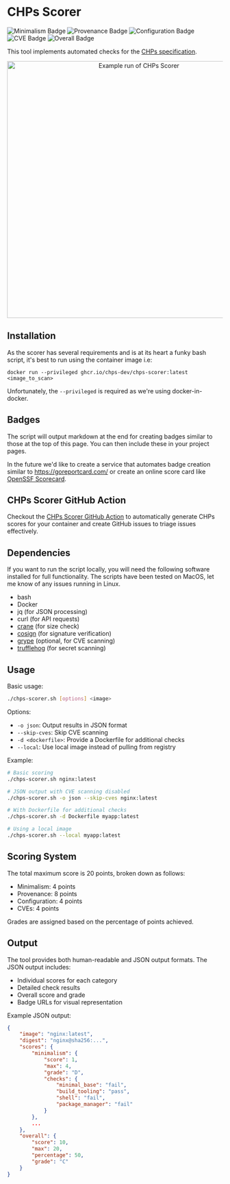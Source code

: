 # CHPs Scorer

![Minimalism Badge](https://img.shields.io/badge/minimalism-B-gold?style=flat-square&labelColor=%233443F4&color=%23FFB000)
![Provenance Badge](https://img.shields.io/badge/provenance-A-gold?style=flat-square&labelColor=%233443F4&color=%2304B45F)
![Configuration Badge](https://img.shields.io/badge/configuration-A-gold?style=flat-square&labelColor=%233443F4&color=%2304B45F)
![CVE Badge](https://img.shields.io/badge/cves-B-gold?style=flat-square&labelColor=%233443F4&color=%23FFB000)
![Overall Badge](https://img.shields.io/badge/overall-B-gold?style=flat-square&labelColor=%233443F4&color=%23FFB000)

This tool implements automated checks for the [CHPs specification](https://github.com/chps-dev/chps).

<p align="center">
  <img width="600" src="example.svg" alt="Example run of CHPs Scorer">
</p>

## Installation

As the scorer has several requirements and is at its heart a funky bash script, it's best to run
using the container image i.e:

```
docker run --privileged ghcr.io/chps-dev/chps-scorer:latest <image_to_scan>
```

Unfortunately, the `--privileged` is required as we're using docker-in-docker.

## Badges

The script will output markdown at the end for creating badges similar to those at the top of
this page. You can then include these in your project pages.

In the future we'd like to create a service that automates badge creation similar to
https://goreportcard.com/ or create an online score card like [OpenSSF Scorecard](https://github.com/ossf/scorecard). 

## CHPs Scorer GitHub Action

Checkout the [CHPs Scorer GitHub Action](https://github.com/chps-dev/chps-scorer-github-action/) to automatically generate CHPs scores for your container and create GitHub issues to triage issues effectively. 

## Dependencies

If you want to run the script locally, you will need the following software installed for full
functionality. The scripts have been tested on MacOS, let me know of any issues running in Linux.

- bash
- Docker
- jq (for JSON processing)
- curl (for API requests)
- [crane](https://github.com/google/go-containerregistry/tree/main/cmd/crane) (for size check)
- [cosign](https://github.com/sigstore/cosign) (for signature verification)
- [grype](https://github.com/anchore/grype) (optional, for CVE scanning)
- [trufflehog](https://github.com/trufflesecurity/trufflehog) (for secret scanning)


## Usage

Basic usage:
```bash
./chps-scorer.sh [options] <image>
```

Options:
- `-o json`: Output results in JSON format
- `--skip-cves`: Skip CVE scanning
- `-d <dockerfile>`: Provide a Dockerfile for additional checks
- `--local`: Use local image instead of pulling from registry

Example:
```bash
# Basic scoring
./chps-scorer.sh nginx:latest

# JSON output with CVE scanning disabled
./chps-scorer.sh -o json --skip-cves nginx:latest

# With Dockerfile for additional checks
./chps-scorer.sh -d Dockerfile myapp:latest

# Using a local image
./chps-scorer.sh --local myapp:latest
```

## Scoring System

The total maximum score is 20 points, broken down as follows:

- Minimalism: 4 points
- Provenance: 8 points
- Configuration: 4 points
- CVEs: 4 points

Grades are assigned based on the percentage of points achieved.

## Output

The tool provides both human-readable and JSON output formats. The JSON output includes:
- Individual scores for each category
- Detailed check results
- Overall score and grade
- Badge URLs for visual representation

Example JSON output:
```json
{
    "image": "nginx:latest",
    "digest": "nginx@sha256:...",
    "scores": {
        "minimalism": {
            "score": 1,
            "max": 4,
            "grade": "D",
            "checks": {
                "minimal_base": "fail",
                "build_tooling": "pass",
                "shell": "fail",
                "package_manager": "fail"
            }
        },
        ...
    },
    "overall": {
        "score": 10,
        "max": 20,
        "percentage": 50,
        "grade": "C"
    }
}
```
